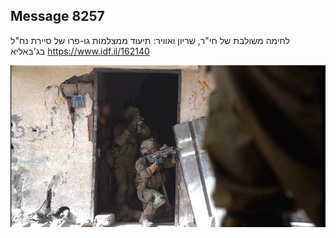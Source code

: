 ## Message 8257

לחימה משולבת של חי"ר, שריון ואוויר:
תיעוד ממצלמות גו-פרו של סיירת נח"ל בג'באליא
https://www.idf.il/162140

![Photo](8257/8257_photo.jpg)
